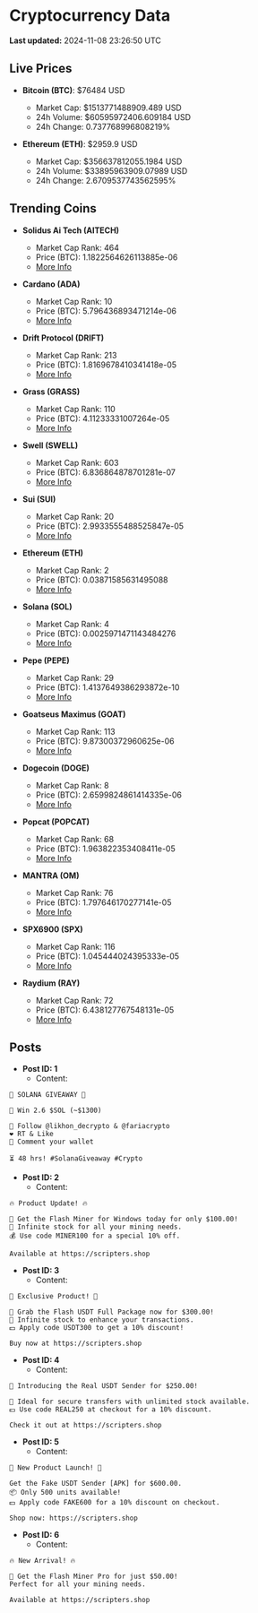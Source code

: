 # Cryptocurrency Data

**Last updated:** 2024-11-08 23:26:50 UTC

## Live Prices
- **Bitcoin (BTC)**: $76484 USD
  - Market Cap: $1513771488909.489 USD
  - 24h Volume: $60595972406.609184 USD
  - 24h Change: 0.737768996808219%

- **Ethereum (ETH)**: $2959.9 USD
  - Market Cap: $356637812055.1984 USD
  - 24h Volume: $33895963909.07989 USD
  - 24h Change: 2.6709537743562595%

## Trending Coins
- **Solidus Ai Tech (AITECH)**
  - Market Cap Rank: 464
  - Price (BTC): 1.1822564626113885e-06
  - [More Info](https://www.coingecko.com/en/coins/solidus-ai-tech)

- **Cardano (ADA)**
  - Market Cap Rank: 10
  - Price (BTC): 5.796436893471214e-06
  - [More Info](https://www.coingecko.com/en/coins/cardano)

- **Drift Protocol (DRIFT)**
  - Market Cap Rank: 213
  - Price (BTC): 1.8169678410341418e-05
  - [More Info](https://www.coingecko.com/en/coins/drift-protocol)

- **Grass (GRASS)**
  - Market Cap Rank: 110
  - Price (BTC): 4.11233331007264e-05
  - [More Info](https://www.coingecko.com/en/coins/grass)

- **Swell (SWELL)**
  - Market Cap Rank: 603
  - Price (BTC): 6.836864878701281e-07
  - [More Info](https://www.coingecko.com/en/coins/swell-network)

- **Sui (SUI)**
  - Market Cap Rank: 20
  - Price (BTC): 2.9933555488525847e-05
  - [More Info](https://www.coingecko.com/en/coins/sui)

- **Ethereum (ETH)**
  - Market Cap Rank: 2
  - Price (BTC): 0.03871585631495088
  - [More Info](https://www.coingecko.com/en/coins/ethereum)

- **Solana (SOL)**
  - Market Cap Rank: 4
  - Price (BTC): 0.0025971471143484276
  - [More Info](https://www.coingecko.com/en/coins/solana)

- **Pepe (PEPE)**
  - Market Cap Rank: 29
  - Price (BTC): 1.4137649386293872e-10
  - [More Info](https://www.coingecko.com/en/coins/pepe)

- **Goatseus Maximus (GOAT)**
  - Market Cap Rank: 113
  - Price (BTC): 9.87300372960625e-06
  - [More Info](https://www.coingecko.com/en/coins/goatseus-maximus)

- **Dogecoin (DOGE)**
  - Market Cap Rank: 8
  - Price (BTC): 2.6599824861414335e-06
  - [More Info](https://www.coingecko.com/en/coins/dogecoin)

- **Popcat (POPCAT)**
  - Market Cap Rank: 68
  - Price (BTC): 1.963822353408411e-05
  - [More Info](https://www.coingecko.com/en/coins/popcat)

- **MANTRA (OM)**
  - Market Cap Rank: 76
  - Price (BTC): 1.797646170277141e-05
  - [More Info](https://www.coingecko.com/en/coins/mantra)

- **SPX6900 (SPX)**
  - Market Cap Rank: 116
  - Price (BTC): 1.045444024395333e-05
  - [More Info](https://www.coingecko.com/en/coins/spx6900)

- **Raydium (RAY)**
  - Market Cap Rank: 72
  - Price (BTC): 6.438127767548131e-05
  - [More Info](https://www.coingecko.com/en/coins/raydium)

## Posts
- **Post ID: 1**
  - Content:
```
🚀 SOLANA GIVEAWAY 🚀

🎁 Win 2.6 $SOL (~$1300)

🤝 Follow @likhon_decrypto & @fariacrypto
❤️ RT & Like
💬 Comment your wallet

⏳ 48 hrs! #SolanaGiveaway #Crypto
```

- **Post ID: 2**
  - Content:
```
🔥 Product Update! 🔥

🚀 Get the Flash Miner for Windows today for only $100.00!
🔋 Infinite stock for all your mining needs.
💰 Use code MINER100 for a special 10% off.

Available at https://scripters.shop
```

- **Post ID: 3**
  - Content:
```
🎁 Exclusive Product! 🎁

💸 Grab the Flash USDT Full Package now for $300.00!
🎉 Infinite stock to enhance your transactions.
💵 Apply code USDT300 to get a 10% discount!

Buy now at https://scripters.shop
```

- **Post ID: 4**
  - Content:
```
💎 Introducing the Real USDT Sender for $250.00!

💼 Ideal for secure transfers with unlimited stock available.
💵 Use code REAL250 at checkout for a 10% discount.

Check it out at https://scripters.shop
```

- **Post ID: 5**
  - Content:
```
🚀 New Product Launch! 🚀

Get the Fake USDT Sender [APK] for $600.00.
📦 Only 500 units available!
💵 Apply code FAKE600 for a 10% discount on checkout.

Shop now: https://scripters.shop
```

- **Post ID: 6**
  - Content:
```
🔥 New Arrival! 🔥

💸 Get the Flash Miner Pro for just $50.00!
Perfect for all your mining needs.

Available at https://scripters.shop
```

